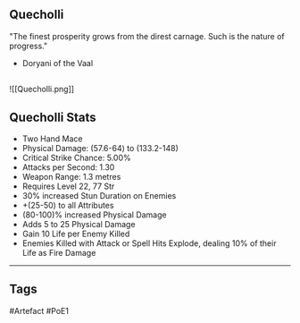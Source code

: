 ## Quecholli
"The finest prosperity grows from the direst
carnage. Such is the nature of progress."
- Doryani of the Vaal
##
![[Quecholli.png]]
## Quecholli Stats
- Two Hand Mace
- Physical Damage: (57.6-64) to (133.2-148)
- Critical Strike Chance: 5.00%
- Attacks per Second: 1.30
- Weapon Range: 1.3 metres
- Requires Level 22, 77 Str
- 30% increased Stun Duration on Enemies
- +(25-50) to all Attributes
- (80-100)% increased Physical Damage
- Adds 5 to 25 Physical Damage
- Gain 10 Life per Enemy Killed
- Enemies Killed with Attack or Spell Hits Explode, dealing 10% of their Life as Fire Damage


---
## Tags
#Artefact
#PoE1